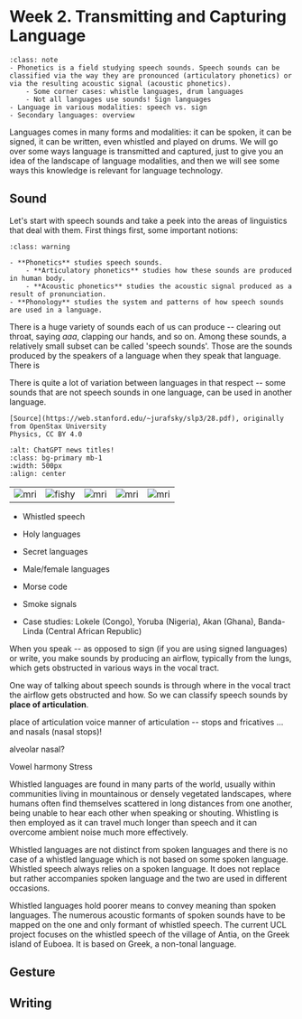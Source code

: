 # Week 2. Transmitting and Capturing Language

`````{admonition} TL;DR
:class: note
- Phonetics is a field studying speech sounds. Speech sounds can be classified via the way they are pronounced (articulatory phonetics) or via the resulting acoustic signal (acoustic phonetics). 
    - Some corner cases: whistle languages, drum languages
    - Not all languages use sounds! Sign languages
- Language in various modalities: speech vs. sign
- Secondary languages: overview
`````

Languages comes in many forms and modalities: it can be spoken, it can be signed, it can be written, even whistled and played on drums. We will go over some ways language is transmitted and captured, just to give you an idea of the landscape of language modalities, and then we will see some ways this knowledge is relevant for language technology.

## Sound

Let's start with speech sounds and take a peek into the areas of linguistics that deal with them. First things first, some important notions:

`````{admonition} Important notions
:class: warning

- **Phonetics** studies speech sounds.
    - **Articulatory phonetics** studies how these sounds are produced in human body.
    - **Acoustic phonetics** studies the acoustic signal produced as a result of pronunciation. 
- **Phonology** studies the system and patterns of how speech sounds are used in a language.
`````

There is a huge variety of sounds each of us can produce -- clearing out throat, saying _aaa_, clapping our hands, and so on. Among these sounds, a relatively small subset can be called 'speech sounds'. Those are the sounds produced by the speakers of a language when they speak that language. There is 


There is quite a lot of variation between languages in that respect -- some sounds that are not speech sounds in one language, can be used in another language. 



```{margin} 
[Source](https://web.stanford.edu/~jurafsky/slp3/28.pdf), originally from OpenStax University
Physics, CC BY 4.0
```


```{image} ./images/vocal_tract.png
:alt: ChatGPT news titles!
:class: bg-primary mb-1
:width: 500px
:align: center
```


|              |              |               |               |               | 
|   :----:    |    :----:    |    :----:    |     :----:   |     :----:   |
| ![mri](./images/mri_1.gif)  | ![fishy](./images/mri_2.gif)   | ![mri](./images/mri_3.gif)    | ![mri](./images/mri_4.gif)  | ![mri](./images/mri_5.gif)   |



- Whistled speech
- Holy languages
- Secret languages
- Male/female languages
- Morse code
- Smoke signals

- Case studies: Lokele (Congo), Yoruba (Nigeria), Akan (Ghana), Banda-Linda (Central
       African Republic)
       



When you speak -- as opposed to sign (if you are using signed languages) or write, you make sounds by producing an airflow, typically from the lungs, which gets obstructed in various ways in the vocal tract. 

One way of talking about speech sounds is through where in the vocal tract the airflow gets obstructed and how. So we can classify speech sounds by **place of articulation**. 


place of articulation
voice
manner of articulation -- stops and fricatives
... and nasals (nasal stops)!

alveolar nasal?


Vowel harmony
Stress


Whistled languages are found in many parts of the world, usually within communities living in mountainous or densely vegetated landscapes, where humans often find themselves scattered in long distances from one another, being unable to hear each other when speaking or shouting. Whistling is then employed as it can travel much longer than speech and it can overcome ambient noise much more effectively.

Whistled languages are not distinct from spoken languages and there is no case of a whistled language which is not based on some spoken language. Whistled speech always relies on a spoken language. It does not replace but rather accompanies spoken language and the two are used in different occasions.

Whistled languages hold poorer means to convey meaning than spoken languages. The numerous acoustic formants of spoken sounds have to be mapped on the one and only formant of whistled speech. The current UCL project focuses on the whistled speech of the village of Antia, on the Greek island of Euboea. It is based on Greek, a non-tonal language. 


## Gesture

## Writing